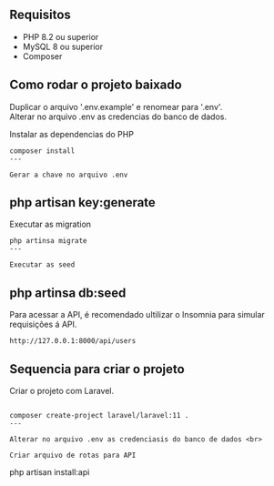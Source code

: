 ## Requisitos

* PHP 8.2 ou superior
* MySQL 8 ou superior
* Composer

## Como rodar o projeto baixado

Duplicar o arquivo '.env.example' e renomear para '.env'.<br>
Alterar no arquivo .env as credencias do banco de dados.<br>

Instalar as dependencias do PHP
```
composer install
---

Gerar a chave no arquivo .env
```
php artisan key:generate
---

Executar as migration
```
php artinsa migrate
---

Executar as seed
```
php artinsa db:seed
---

Para acessar a API, é recomendado ultilizar o Insomnia para simular requisições á API.
```
http://127.0.0.1:8000/api/users
```



## Sequencia para criar o projeto

Criar o projeto com Laravel.
```

composer create-project laravel/laravel:11 .
---

Alterar no arquivo .env as credenciasis do banco de dados <br>

Criar arquivo de rotas para API
```
php artisan install:api
```
